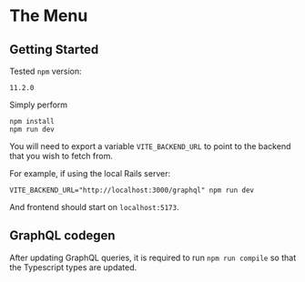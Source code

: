 # The Menu

## Getting Started

Tested `npm` version:

```
11.2.0
```

Simply perform

```
npm install
npm run dev
```

You will need to export a variable `VITE_BACKEND_URL` to point to the backend that you wish to fetch from.

For example, if using the local Rails server:
```
VITE_BACKEND_URL="http://localhost:3000/graphql" npm run dev
```

And frontend should start on `localhost:5173`.

## GraphQL codegen

After updating GraphQL queries, it is required to run `npm run compile` so that the Typescript types are updated.
